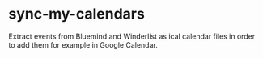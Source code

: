 sync-my-calendars
=================

Extract events from Bluemind and Winderlist as ical calendar files in order to add them for example in Google Calendar.
